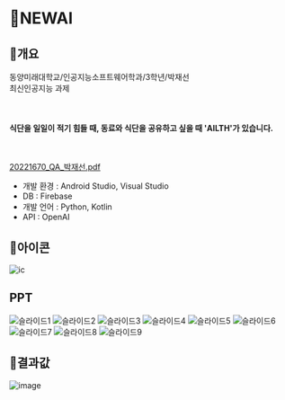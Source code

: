 # 📃NEWAI
## 📌개요
<p>동양미래대학교/인공지능소프트웨어학과/3학년/박재선<br>
최신인공지능 과제</p><br>
<p><h4>식단을 일일이 적기 힘들 때, 동료와 식단을 공유하고 싶을 때 'AILTH'가 있습니다.</h4></p><br>

[20221670_QA_박재선.pdf](https://github.com/user-attachments/files/17709758/20221670_QA_.pdf)

- 개발 환경  : Android Studio, Visual Studio
- DB  : Firebase
- 개발 언어  : Python, Kotlin
- API : OpenAI

## 📌아이콘
![ic](https://github.com/user-attachments/assets/b71c4175-139a-4435-84f0-265529151615)


## PPT
![슬라이드1](https://github.com/user-attachments/assets/007f2867-3299-45c3-8d21-33363f0e9425)
![슬라이드2](https://github.com/user-attachments/assets/313fa38d-2d47-46a9-a56f-b23550ab4e44)
![슬라이드3](https://github.com/user-attachments/assets/d49a6f90-4dfd-460c-b01f-248fff5a9b8d)
![슬라이드4](https://github.com/user-attachments/assets/bb243d22-9578-4023-a31f-7aab5b89a2e8)
![슬라이드5](https://github.com/user-attachments/assets/0b9b47b7-f695-434a-8deb-b514692ff024)
![슬라이드6](https://github.com/user-attachments/assets/d0bce046-5ee5-4e24-9505-aafc707bb9a1)
![슬라이드7](https://github.com/user-attachments/assets/54d56d5e-b86d-4a1e-adc6-83eb1804cd2f)
![슬라이드8](https://github.com/user-attachments/assets/1f78bafa-9515-449d-bf17-37352b190445)
![슬라이드9](https://github.com/user-attachments/assets/0f3460ea-7cec-44b6-b055-4cbebe30d195)



## 📌결과값
![image](https://github.com/user-attachments/assets/daee7a8e-4cf1-4ac8-832b-23eaff8e25fb)
